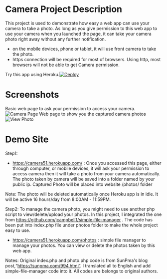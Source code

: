 # Camera Project Description
This project is used to demonstrate how easy a web app can use your camera to take a photo. As long as you give permission to this web app to use your camera when you launched the page, it can take your camera photo right away without any further notification. 
- on the mobile devices, phone or tablet, it will use front camera to take the photo.
- https connection will be required for most of browsers. Using http, most browsers will not be able to get Camera permission.

Try this app using Heroku.[![Deploy](https://www.herokucdn.com/deploy/button.svg)](https://dashboard.heroku.com/new?template=https://github.com/51sec/camera/master)




# Screenshots
Basic web page to ask your permission to access your camera.
![Camera Page](https://photos.51sec.org/file/test1-51sec/2021/06/msedge_tCD3zF5PIW.png)
Web page to show you the captured camera photos
![View Photo](https://photos.51sec.org/file/test1-51sec/2021/06/chrome_jLTxG7B57W.png)

# Demo Site

Step1:

- https://camera51.herokuapp.com/ : Once you accessed this page, either through computer, or mobile devices, it will ask your permission to access camera then it will take a photo from your camera automatically. 
The photo taken by camera will be saved into a folder named by your public ip. 
Captured Photo will be placed into website /photos/ folder

Note: The photo will be deleted automatically once Heroku app is in idle. It will be active 16 hours/day from 8:00AM - 11:59PM. 

Step2:
To manage the camera photo, you might need to use another php script to view/delete/upload your photos. 
In this project, I integrated the one from https://github.com/jcampbell1/simple-file-manager .
The code has been put into index.php file under photos folder to make the whole project easy to use.

- https://camera51.herokuapp.com/photos : simple file manager to manage your photos. You can view or delete the photos taken by this web app. 


Notes:
Original index.php and photo.php code is from SunPma's blog post,“https://sunpma.com/994.html”. I translated all to English and add simple-file-manager code into it. All codes are belongs to original authors. 
